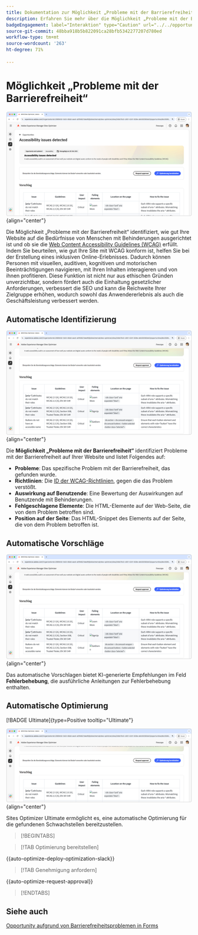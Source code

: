 ```yaml
---
title: Dokumentation zur Möglichkeit „Probleme mit der Barrierefreiheit“
description: Erfahren Sie mehr über die Möglichkeit „Probleme mit der Barrierefreiheit“ und finden Sie heraus, wie Sie damit die Sicherheit auf Ihrer Website erhöhen können.
badgeEngagement: label="Interaktion" type="Caution" url="../../opportunity-types/engagement.md" tooltip="Interaktion"
source-git-commit: 48bba918b5b822091ca28bfb5342277207d780ed
workflow-type: tm+mt
source-wordcount: '263'
ht-degree: 71%

---
```



# Möglichkeit „Probleme mit der Barrierefreiheit“

![Möglichkeit „Probleme mit der Barrierefreiheit“](./assets/accessibility-issues/hero.png){align="center"}

Die Möglichkeit „Probleme mit der Barrierefreiheit“ identifiziert, wie gut Ihre Website auf die Bedürfnisse von Menschen mit Behinderungen ausgerichtet ist und ob sie die [Web Content Accessibility Guidelines (WCAG)](https://www.w3.org/TR/WCAG21/) erfüllt. Indem Sie beurteilen, wie gut Ihre Site mit WCAG konform ist, helfen Sie bei der Erstellung eines inklusiven Online-Erlebnisses. Dadurch können Personen mit visuellen, auditiven, kognitiven und motorischen Beeinträchtigungen navigieren, mit Ihren Inhalten interagieren und von ihnen profitieren. Diese Funktion ist nicht nur aus ethischen Gründen unverzichtbar, sondern fördert auch die Einhaltung gesetzlicher Anforderungen, verbessert die SEO und kann die Reichweite Ihrer Zielgruppe erhöhen, wodurch sowohl das Anwendererlebnis als auch die Geschäftsleistung verbessert werden.

## Automatische Identifizierung

![Automatisches Identifizieren von Problemen mit der Barrierefreiheit](./assets/accessibility-issues/auto-identify.png){align="center"}

Die **Möglichkeit „Probleme mit der Barrierefreiheit“** identifiziert Probleme mit der Barrierefreiheit auf Ihrer Website und listet Folgendes auf:

* **Probleme**: Das spezifische Problem mit der Barrierefreiheit, das gefunden wurde.
* **Richtlinien**: Die [ID der WCAG-Richtlinien](https://www.w3.org/TR/WCAG21/), gegen die das Problem verstößt.
* **Auswirkung auf Benutzende**: Eine Bewertung der Auswirkungen auf Benutzende mit Behinderungen.
* **Fehlgeschlagene Elemente**: Die HTML-Elemente auf der Web-Seite, die von dem Problem betroffen sind.
* **Position auf der Seite**: Das HTML-Snippet des Elements auf der Seite, die von dem Problem betroffen ist.

## Automatische Vorschläge

![Automatische Vorschläge für Probleme mit der Barrierefreiheit](./assets/accessibility-issues/auto-suggest.png){align="center"}

Das automatische Vorschlagen bietet KI-generierte Empfehlungen im Feld **Fehlerbehebung**, die ausführliche Anleitungen zur Fehlerbehebung enthalten.

## Automatische Optimierung

[!BADGE Ultimate]{type=Positive tooltip="Ultimate"}

![Automatisches Optimieren von Problemen mit der Barrierefreiheit](./assets/accessibility-issues/auto-optimize.png){align="center"}

Sites Optimizer Ultimate ermöglicht es, eine automatische Optimierung für die gefundenen Schwachstellen bereitzustellen.

>[!BEGINTABS]

>[!TAB Optimierung bereitstellen]

{{auto-optimize-deploy-optimization-slack}}

>[!TAB Genehmigung anfordern]

{{auto-optimize-request-approval}}

>[!ENDTABS]

## Siehe auch

[Opportunity aufgrund von Barrierefreiheitsproblemen in Forms](/help/documentation/opportunities/forms-accessibility-issues.md)